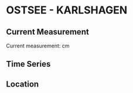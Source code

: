 # OSTSEE - KARLSHAGEN

## Current Measurement

Current measurement: <Value topic="rivers/pegel-online/OSTSEE/KARLSHAGEN/measurementValue"/> cm

## Time Series

<TimeSeries topic="rivers/pegel-online/OSTSEE/KARLSHAGEN/measurementValue" period="week" />

## Location

<WorldMap>
  <Marker lat="54.10786012437913" lon="13.807622038541595" labelTopic="rivers/pegel-online/OSTSEE/KARLSHAGEN/measurementValue" />
</WorldMap>
